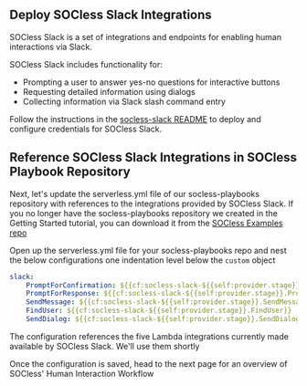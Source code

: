 ## Deploy SOCless Slack Integrations
SOCless Slack is a set of integrations and endpoints for enabling human interactions via Slack.

SOCless Slack includes functionality for:

* Prompting a user to answer yes-no questions for interactive buttons
* Requesting detailed information using dialogs
* Collecting information via Slack slash command entry

Follow the instructions in the [socless-slack README](https://github.com/twilio-labs/socless-slack) to deploy and configure credentials for SOCless Slack.

## Reference SOCless Slack Integrations in SOCless Playbook Repository
Next, let's update the serverless.yml file of our socless-playbooks repository with references to the integrations provided by SOCless Slack. If you no longer have the socless-playbooks repository we created in the Getting Started tutorial, you can download it from the [SOCless Examples repo](https://github.com/twilio-labs/socless-examples/tree/master/getting-started-tutorial)

Open up the serverless.yml file for your socless-playbooks repo and nest the below configurations one indentation level below the `custom` object

```yaml
slack:
    PromptForConfirmation: ${{cf:socless-slack-${{self:provider.stage}}.PromptForConfirmation}}
    PromptForResponse: ${{cf:socless-slack-${{self:provider.stage}}.PromptForResponse}}
    SendMessage: ${{cf:socless-slack-${{self:provider.stage}}.SendMessage}}
    FindUser: ${{cf:socless-slack-${{self:provider.stage}}.FindUser}}
    SendDialog: ${{cf:socless-slack-${{self:provider.stage}}.SendDialog}}
```
The configuration references the five Lambda integrations currently made available by SOCless Slack. We'll use them shortly



Once the configuration is saved, head to the next page for an overview of SOCless' Human Interaction Workflow
